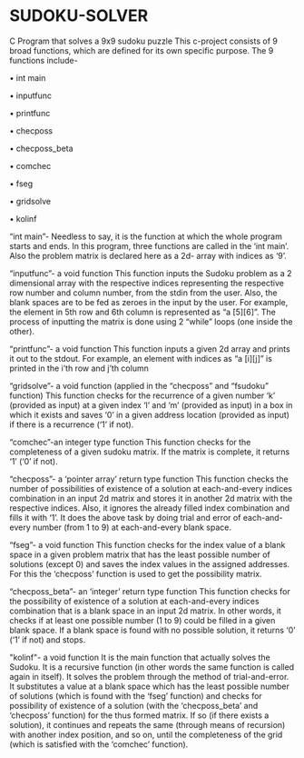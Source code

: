 # SUDOKU-SOLVER
C Program that solves a 9x9 sudoku puzzle
This c-project consists of 9 broad functions, which are defined for its own specific purpose. The 9 functions include-

•	int main

•	inputfunc

•	printfunc

•	checposs

•	checposs_beta

•	comchec

•	fseg

•	gridsolve

•	kolinf

“int main”-
          Needless to say, it is the function at which the whole program starts and ends. In this program, three functions are called in the ‘int main’. Also the problem matrix is declared here as a 2d- array with indices as ‘9’.

“inputfunc”- a void function
           This function inputs the Sudoku problem as a 2 dimensional array with the respective indices representing the respective row number and column number, from the stdin from the user. Also, the blank spaces are to be fed as zeroes in the input by the user.  For example, the element in 5th row and 6th column is represented as “a [5][6]”.
        The process of inputting the matrix is done using 2 “while” loops (one inside the other). 
        
“printfunc”- a void function
           This function inputs a given 2d array and prints it out to the stdout. For example, an element with indices as “a [i][j]” is printed in the i’th row and j’th column
       
 “gridsolve”- a void function (applied in the “checposs” and “fsudoku” function)
          This function checks for the recurrence of a given number ‘k’ (provided as input) at a given index ‘l’ and ‘m’ (provided as input) in a box in which it exists and saves ‘0’ in a given address location (provided as input) if there is a recurrence (‘1’ if not). 
          
“comchec”-an integer type function
        This function checks for the completeness of a given sudoku matrix. If the matrix is complete, it returns ‘1’ (‘0’ if not).
           
“checposs”- a ‘pointer array’ return type function
             This function checks the number of possibilities of existence of a solution at each-and-every indices combination in an input 2d matrix and stores it in another 2d matrix with the respective indices. Also, it ignores the already filled index combination and fills it with ‘1’. 
         It does the above task by doing trial and error of each-and-every number (from 1 to 9) at each-and-every blank space.
      
“fseg”- a void function
           This function checks for the index value of a blank space in a given problem matrix that has the least possible number of solutions (except 0) and saves the index values in the assigned addresses. For this the ‘checposs’ function is used to get the possibility matrix. 

“checposs_beta”- an ‘integer’ return type function
          This function checks for the possibility of existence of a solution at each-and-every indices combination that is a blank space in an input 2d matrix. In other words, it checks if at least one possible number (1 to 9) could be filled in a given blank space. If a blank space is found with no possible solution, it returns ‘0’ (‘1’ if not) and stops.
          
"kolinf"- a void function
        It is the main function that actually solves the Sudoku. It is a recursive function (in other words the same function is called again in itself). 
      It solves the problem through the method of trial-and-error. It substitutes a value at a blank space which has the least possible number of solutions (which is found with the ‘fseg’ function) and checks for possibility of existence of a solution (with the ‘checposs_beta’ and ‘checposs’ function) for the thus formed matrix. If so (if there exists a solution), it continues and repeats the same (through means of recursion) with another index position, and so on, until the completeness of the grid (which is satisfied with the ‘comchec’ function). 


          
          



